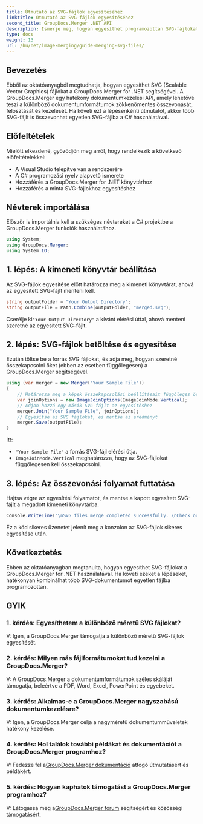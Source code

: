 ```yaml
---
title: Útmutató az SVG-fájlok egyesítéséhez
linktitle: Útmutató az SVG-fájlok egyesítéséhez
second_title: GroupDocs.Merger .NET API
description: Ismerje meg, hogyan egyesíthet programozottan SVG-fájlokat a GroupDocs.Merger for .NET használatával. Több SVG dokumentumot könnyedén kombinálhat.
type: docs
weight: 13
url: /hu/net/image-merging/guide-merging-svg-files/
---
```

## Bevezetés
Ebből az oktatóanyagból megtudhatja, hogyan egyesíthet SVG (Scalable Vector Graphics) fájlokat a GroupDocs.Merger for .NET segítségével. A GroupDocs.Merger egy hatékony dokumentumkezelési API, amely lehetővé teszi a különböző dokumentumformátumok zökkenőmentes összevonását, felosztását és kezelését. Ha követi ezt a lépésenkénti útmutatót, akkor több SVG-fájlt is összevonhat egyetlen SVG-fájlba a C# használatával.

## Előfeltételek

Mielőtt elkezdené, győződjön meg arról, hogy rendelkezik a következő előfeltételekkel:

- A Visual Studio telepítve van a rendszerére
- A C# programozási nyelv alapvető ismerete
- Hozzáférés a GroupDocs.Merger for .NET könyvtárhoz
- Hozzáférés a minta SVG-fájlokhoz egyesítéshez

## Névterek importálása

Először is importálnia kell a szükséges névtereket a C# projektbe a GroupDocs.Merger funkciók használatához.

```csharp
using System; 
using GroupDocs.Merger;
using System.IO;
```

## 1. lépés: A kimeneti könyvtár beállítása

Az SVG-fájlok egyesítése előtt határozza meg a kimeneti könyvtárat, ahová az egyesített SVG-fájlt menteni kell.

```csharp
string outputFolder = "Your Output Directory";
string outputFile = Path.Combine(outputFolder, "merged.svg");
```

 Cserélje ki`"Your Output Directory"` a kívánt elérési úttal, ahová menteni szeretné az egyesített SVG-fájlt.

## 2. lépés: SVG-fájlok betöltése és egyesítése

Ezután töltse be a forrás SVG fájlokat, és adja meg, hogyan szeretné összekapcsolni őket (ebben az esetben függőlegesen) a GroupDocs.Merger segítségével.

```csharp
using (var merger = new Merger("Your Sample File"))
{
    // Határozza meg a képek összekapcsolási beállításait függőleges összekapcsolási móddal
    var joinOptions = new ImageJoinOptions(ImageJoinMode.Vertical);
    // Adjon hozzá egy másik SVG-fájlt az egyesítéshez
    merger.Join("Your Sample File", joinOptions);
    // Egyesítse az SVG fájlokat, és mentse az eredményt
    merger.Save(outputFile);
}
```

Itt:
- `"Your Sample File"` a forrás SVG-fájl elérési útja.
- `ImageJoinMode.Vertical` meghatározza, hogy az SVG-fájlokat függőlegesen kell összekapcsolni.

## 3. lépés: Az összevonási folyamat futtatása

Hajtsa végre az egyesítési folyamatot, és mentse a kapott egyesített SVG-fájlt a megadott kimeneti könyvtárba.

```csharp
Console.WriteLine("\nSVG files merge completed successfully. \nCheck output in {0}", outputFolder);
```

Ez a kód sikeres üzenetet jelenít meg a konzolon az SVG-fájlok sikeres egyesítése után.

## Következtetés

Ebben az oktatóanyagban megtanulta, hogyan egyesíthet SVG-fájlokat a GroupDocs.Merger for .NET használatával. Ha követi ezeket a lépéseket, hatékonyan kombinálhat több SVG-dokumentumot egyetlen fájlba programozottan.

## GYIK

### 1. kérdés: Egyesíthetem a különböző méretű SVG fájlokat?

V: Igen, a GroupDocs.Merger támogatja a különböző méretű SVG-fájlok egyesítését.

### 2. kérdés: Milyen más fájlformátumokat tud kezelni a GroupDocs.Merger?

V: A GroupDocs.Merger a dokumentumformátumok széles skáláját támogatja, beleértve a PDF, Word, Excel, PowerPoint és egyebeket.

### 3. kérdés: Alkalmas-e a GroupDocs.Merger nagyszabású dokumentumkezelésre?

V: Igen, a GroupDocs.Merger célja a nagyméretű dokumentumműveletek hatékony kezelése.

### 4. kérdés: Hol találok további példákat és dokumentációt a GroupDocs.Merger programhoz?

 V: Fedezze fel a[GroupDocs.Merger dokumentáció](https://reference.groupdocs.com/merger/net/) átfogó útmutatásért és példákért.

### 5. kérdés: Hogyan kaphatok támogatást a GroupDocs.Merger programhoz?

 V: Látogassa meg a[GroupDocs.Merger fórum](https://forum.groupdocs.com/c/merger/32) segítségért és közösségi támogatásért.